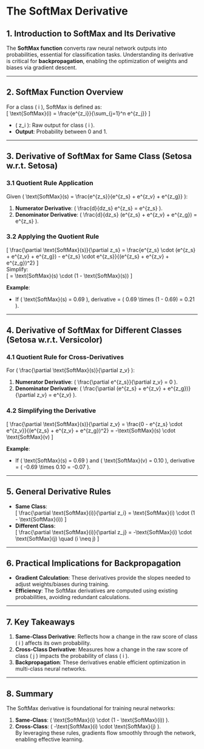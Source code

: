 # The SoftMax Derivative

## **1. Introduction to SoftMax and Its Derivative**  
The **SoftMax function** converts raw neural network outputs into probabilities, essential for classification tasks. Understanding its derivative is critical for **backpropagation**, enabling the optimization of weights and biases via gradient descent.  

---

## **2. SoftMax Function Overview**  
For a class \( i \), SoftMax is defined as:  
\[ \text{SoftMax}(i) = \frac{e^{z_i}}{\sum_{j=1}^n e^{z_j}} \]  
- \( z_i \): Raw output for class \( i \).  
- **Output**: Probability between 0 and 1.  

---

## **3. Derivative of SoftMax for Same Class (Setosa w.r.t. Setosa)**  

### **3.1 Quotient Rule Application**  
Given \( \text{SoftMax}(s) = \frac{e^{z_s}}{e^{z_s} + e^{z_v} + e^{z_g}} \):  
1. **Numerator Derivative**: \( \frac{d}{dz_s} e^{z_s} = e^{z_s} \).  
2. **Denominator Derivative**: \( \frac{d}{dz_s} (e^{z_s} + e^{z_v} + e^{z_g}) = e^{z_s} \).  

### **3.2 Applying the Quotient Rule**  
\[
\frac{\partial \text{SoftMax}(s)}{\partial z_s} = \frac{e^{z_s} \cdot (e^{z_s} + e^{z_v} + e^{z_g}) - e^{z_s} \cdot e^{z_s}}{(e^{z_s} + e^{z_v} + e^{z_g})^2}
\]  
Simplify:  
\[
= \text{SoftMax}(s) \cdot (1 - \text{SoftMax}(s))
\]  

**Example**:  
- If \( \text{SoftMax}(s) = 0.69 \), derivative = \( 0.69 \times (1 - 0.69) = 0.21 \).  

---

## **4. Derivative of SoftMax for Different Classes (Setosa w.r.t. Versicolor)**  

### **4.1 Quotient Rule for Cross-Derivatives**  
For \( \frac{\partial \text{SoftMax}(s)}{\partial z_v} \):  
1. **Numerator Derivative**: \( \frac{\partial e^{z_s}}{\partial z_v} = 0 \).  
2. **Denominator Derivative**: \( \frac{\partial (e^{z_s} + e^{z_v} + e^{z_g})}{\partial z_v} = e^{z_v} \).  

### **4.2 Simplifying the Derivative**  
\[
\frac{\partial \text{SoftMax}(s)}{\partial z_v} = \frac{0 - e^{z_s} \cdot e^{z_v}}{(e^{z_s} + e^{z_v} + e^{z_g})^2} = -\text{SoftMax}(s) \cdot \text{SoftMax}(v)
\]  

**Example**:  
- If \( \text{SoftMax}(s) = 0.69 \) and \( \text{SoftMax}(v) = 0.10 \), derivative = \( -0.69 \times 0.10 = -0.07 \).  

---

## **5. General Derivative Rules**  
- **Same Class**:  
  \[
  \frac{\partial \text{SoftMax}(i)}{\partial z_i} = \text{SoftMax}(i) \cdot (1 - \text{SoftMax}(i))
  \]  
- **Different Class**:  
  \[
  \frac{\partial \text{SoftMax}(i)}{\partial z_j} = -\text{SoftMax}(i) \cdot \text{SoftMax}(j) \quad (i \neq j)
  \]  

---

## **6. Practical Implications for Backpropagation**  
- **Gradient Calculation**: These derivatives provide the slopes needed to adjust weights/biases during training.  
- **Efficiency**: The SoftMax derivatives are computed using existing probabilities, avoiding redundant calculations.  

---

## **7. Key Takeaways**  
1. **Same-Class Derivative**: Reflects how a change in the raw score of class \( i \) affects its own probability.  
2. **Cross-Class Derivative**: Measures how a change in the raw score of class \( j \) impacts the probability of class \( i \).  
3. **Backpropagation**: These derivatives enable efficient optimization in multi-class neural networks.  

---

## **8. Summary**  
The SoftMax derivative is foundational for training neural networks:  
1. **Same-Class**: \( \text{SoftMax}(i) \cdot (1 - \text{SoftMax}(i)) \).  
2. **Cross-Class**: \( -\text{SoftMax}(i) \cdot \text{SoftMax}(j) \).  
By leveraging these rules, gradients flow smoothly through the network, enabling effective learning.  
